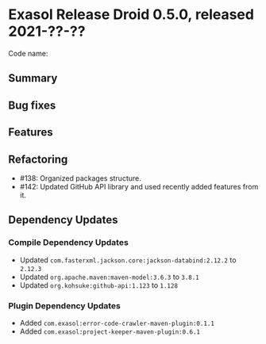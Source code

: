 # Exasol Release Droid 0.5.0, released 2021-??-??

Code name:

## Summary

## Bug fixes

## Features

## Refactoring

* #138: Organized packages structure.
* #142: Updated GitHub API library and used recently added features from it.

## Dependency Updates

### Compile Dependency Updates

* Updated `com.fasterxml.jackson.core:jackson-databind:2.12.2` to `2.12.3`
* Updated `org.apache.maven:maven-model:3.6.3` to `3.8.1`
* Updated `org.kohsuke:github-api:1.123` to `1.128`

### Plugin Dependency Updates

* Added `com.exasol:error-code-crawler-maven-plugin:0.1.1`
* Added `com.exasol:project-keeper-maven-plugin:0.6.1`